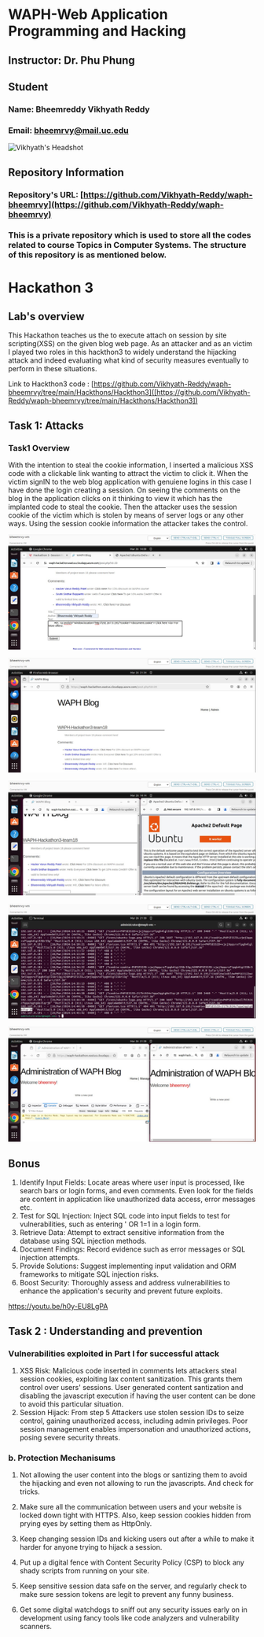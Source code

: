 # WAPH-Web Application Programming and Hacking

## Instructor: Dr. Phu Phung

## Student

### Name: Bheemreddy Vikhyath Reddy
### Email: bheemrvy@mail.uc.edu

![Vikhyath's Headshot](images/fig1.jpg)

## Repository Information
### Repository's URL: [https://github.com/Vikhyath-Reddy/waph-bheemrvy](https://github.com/Vikhyath-Reddy/waph-bheemrvy)
### This is a private repository which is used to store all the codes related to course Topics in Computer Systems. The structure of this repository is as mentioned below.

# Hackathon 3 

## Lab's overview

This Hackathon teaches us the to execute attach on session by site scripting(XSS) on the given blog web page. As an attacker and as an victim I played two roles in this hackthon3 to widely understand the hijacking attack and indeed evaluating what kind of security measures eventually to perform in these situations.

Link to Hackthon3 code : [https://github.com/Vikhyath-Reddy/waph-bheemrvy/tree/main/Hackthons/Hackthon3]([https://github.com/Vikhyath-Reddy/waph-bheemrvy/tree/main/Hackthons/Hackthon3])

## Task 1: Attacks

### Task1 Overview 

With the intention to steal the cookie information, I inserted a malicious XSS code with a clickable link wanting to attract the victim to click it. When the victim signIN to the web blog application with genuiene logins in this case I have done the login creating a session. On seeing the comments on the blog in the application clicks on it thinking to view it which has the implanted code to steal the cookie. Then the attacker uses the session cookie of the victim which is stolen by means of server logs or any other ways. Using the session cookie information the attacker takes the control.

![XSS Code Injection](Images/figure1.jpg) 

![Malicious Command](Images/figure2.jpg)

![After XSS Code Injection](Images/figure3.jpg)

![Logs](Images/figure4.jpg)

![Successful Login](Images/figure5.jpg)

## Bonus

1. Identify Input Fields: Locate areas where user input is processed, like search bars or login forms, and even comments. Even look for the fields are content in application like unauthorized data access, error messages etc.
2. Test for SQL Injection: Inject SQL code into input fields to test for vulnerabilities, such as entering ' OR 1=1 in a login form.
3. Retrieve Data: Attempt to extract sensitive information from the database using SQL injection methods.
4. Document Findings: Record evidence such as error messages or SQL injection attempts.
5. Provide Solutions: Suggest implementing input validation and ORM frameworks to mitigate SQL injection risks.
6. Boost Security: Thoroughly assess and address vulnerabilities to enhance the application's security and prevent future exploits.

https://youtu.be/h0y-EU8LgPA

## Task 2 : Understanding and prevention

### Vulnerabilities exploited in Part I for successful attack

1. XSS Risk: Malicious code inserted in comments lets attackers steal session cookies, exploiting lax content sanitization. This grants them control over users' sessions. User generated content santization and disabling the javascript execution if having the user content can be done to avoid this particular situation.
2. Session Hijack: From step 5 Attackers use stolen session IDs to seize control, gaining unauthorized access, including admin privileges. Poor session management enables impersonation and unauthorized actions, posing severe security threats.

### b. Protection Mechanisums

1. Not allowing the user content into the blogs or santizing them to avoid the hijacking and even not allowing to run the javascripts. And check for tricks.

2. Make sure all the communication between users and your website is locked down tight with HTTPS. Also, keep session cookies hidden from prying eyes by setting them as HttpOnly.

3. Keep changing session IDs and kicking users out after a while to make it harder for anyone trying to hijack a session.

4. Put up a digital fence with Content Security Policy (CSP) to block any shady scripts from running on your site.

5. Keep sensitive session data safe on the server, and regularly check to make sure session tokens are legit to prevent any funny business.

6. Get some digital watchdogs to sniff out any security issues early on in development using fancy tools like code analyzers and vulnerability scanners.

